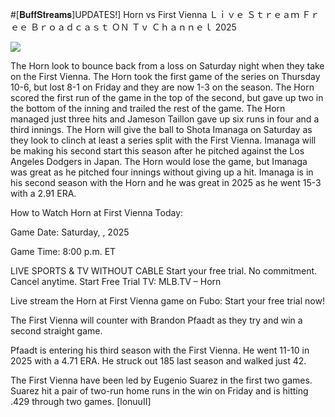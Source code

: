 #[𝐁𝐮𝐟𝐟𝐒𝐭𝐫𝐞𝐚𝐦𝐬]UPDATES!] Horn vs First Vienna Ｌｉｖｅ Ｓｔｒｅａｍ Ｆｒｅｅ Ｂｒｏａｄｃａｓｔ ＯＮ Ｔｖ Ｃｈａｎｎｅｌ  2025  
  
  
[![](https://i.imgur.com/qSNzIqt.png)](https://movie.rssnews.media/FMKhQrMtQ.php)  
  
The Horn look to bounce back from a loss on Saturday night when they take on the First Vienna. The Horn took the first game of the series on Thursday 10-6, but lost 8-1 on Friday and they are now 1-3 on the season. The Horn scored the first run of the game in the top of the second, but gave up two in the bottom of the inning and trailed the rest of the game. The Horn managed just three hits and Jameson Taillon gave up six runs in four and a third innings. The Horn will give the ball to Shota Imanaga on Saturday as they look to clinch at least a series split with the First Vienna. Imanaga will be making his second start this season after he pitched against the Los Angeles Dodgers in Japan. The Horn would lose the game, but Imanaga was great as he pitched four innings without giving up a hit. Imanaga is in his second season with the Horn and he was great in 2025 as he went 15-3 with a 2.91 ERA.

How to Watch Horn at First Vienna Today:

Game Date: Saturday, , 2025

Game Time: 8:00 p.m. ET

LIVE SPORTS & TV WITHOUT CABLE
Start your free trial. No commitment. Cancel anytime.
Start Free Trial
TV: MLB.TV – Horn

Live stream the Horn at First Vienna game on Fubo: Start your free trial now!

The First Vienna will counter with Brandon Pfaadt as they try and win a second straight game.

Pfaadt is entering his third season with the First Vienna. He went 11-10 in 2025 with a 4.71 ERA. He struck out 185 last season and walked just 42.

The First Vienna have been led by Eugenio Suarez in the first two games. Suarez hit a pair of two-run home runs in the win on Friday and is hitting .429 through two games. [lonuuII]
